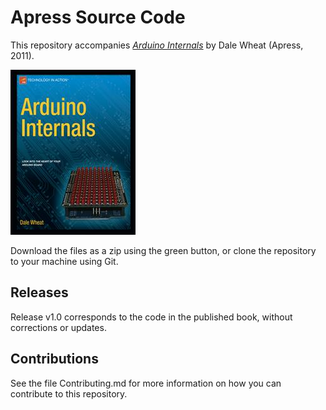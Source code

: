 # Apress Source Code

This repository accompanies [*Arduino Internals*](http://www.apress.com/9781430238829) by Dale Wheat (Apress, 2011).

![Cover image](9781430238829.jpg)

Download the files as a zip using the green button, or clone the repository to your machine using Git.

## Releases

Release v1.0 corresponds to the code in the published book, without corrections or updates.

## Contributions

See the file Contributing.md for more information on how you can contribute to this repository.
